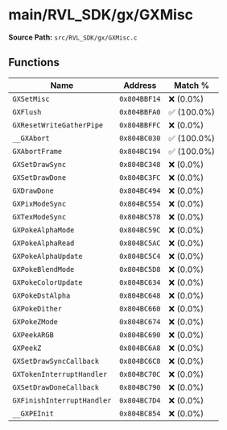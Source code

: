 # main/RVL_SDK/gx/GXMisc

**Source Path:** `src/RVL_SDK/gx/GXMisc.c`

## Functions

| Name | Address | Match % |
|------|---------|---------|
| `GXSetMisc` | `0x804BBF14` | :x: (0.0%) |
| `GXFlush` | `0x804BBFA0` | :white_check_mark: (100.0%) |
| `GXResetWriteGatherPipe` | `0x804BBFFC` | :x: (0.0%) |
| `__GXAbort` | `0x804BC030` | :white_check_mark: (100.0%) |
| `GXAbortFrame` | `0x804BC194` | :white_check_mark: (100.0%) |
| `GXSetDrawSync` | `0x804BC348` | :x: (0.0%) |
| `GXSetDrawDone` | `0x804BC3FC` | :x: (0.0%) |
| `GXDrawDone` | `0x804BC494` | :x: (0.0%) |
| `GXPixModeSync` | `0x804BC554` | :x: (0.0%) |
| `GXTexModeSync` | `0x804BC578` | :x: (0.0%) |
| `GXPokeAlphaMode` | `0x804BC59C` | :x: (0.0%) |
| `GXPokeAlphaRead` | `0x804BC5AC` | :x: (0.0%) |
| `GXPokeAlphaUpdate` | `0x804BC5C4` | :x: (0.0%) |
| `GXPokeBlendMode` | `0x804BC5D8` | :x: (0.0%) |
| `GXPokeColorUpdate` | `0x804BC634` | :x: (0.0%) |
| `GXPokeDstAlpha` | `0x804BC648` | :x: (0.0%) |
| `GXPokeDither` | `0x804BC660` | :x: (0.0%) |
| `GXPokeZMode` | `0x804BC674` | :x: (0.0%) |
| `GXPeekARGB` | `0x804BC690` | :x: (0.0%) |
| `GXPeekZ` | `0x804BC6A8` | :x: (0.0%) |
| `GXSetDrawSyncCallback` | `0x804BC6C8` | :x: (0.0%) |
| `GXTokenInterruptHandler` | `0x804BC70C` | :x: (0.0%) |
| `GXSetDrawDoneCallback` | `0x804BC790` | :x: (0.0%) |
| `GXFinishInterruptHandler` | `0x804BC7D4` | :x: (0.0%) |
| `__GXPEInit` | `0x804BC854` | :x: (0.0%) |